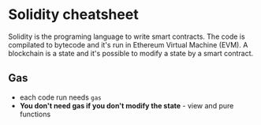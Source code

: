 # Solidity cheatsheet

Solidity is the programing language to write smart contracts. The code is compilated to bytecode and it's run in Ethereum Virtual Machine (EVM). A blockchain is a state and it's possible to modify a state by a smart contract.

## Gas
- each code run needs `gas`
- **You don't need gas if you don't modify the state** - view and pure functions
